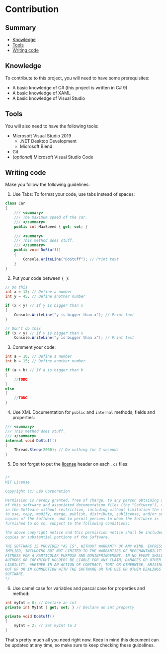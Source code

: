 # Contribution
## Summary
- [Knowledge](#knowledge)
- [Tools](#tools)
- [Writing code](#writing-code)
## Knowledge
To contribute to this project, you will need to have some prerequisites:

- A basic knowledge of C# (this project is written in C# 9)
- A basic knowledge of XAML
- A basic knowledge of Visual Studio

## Tools
You will also need to have the following tools:

- Microsoft Visual Studio 2019
  - .NET Desktop Development
  - Microsoft Blend
- Git
- (*optional*) Microsoft Visual Studio Code

## Writing code
Make you follow the following guidelines:

1) Use Tabs: To format your code, use tabs instead of spaces:
~~~ cs
class Car
{
    /// <summary>
    /// The maximum speed of the car.
    /// </summary>
    public int MaxSpeed { get; set; }
    
    /// <summary>
    /// This method does stuff.
    /// </summary>
    public void DoStuff()
    {
        Console.WriteLine("DoStuff"); // Print text
    }
}
~~~
2) Put your code between `{ }`:
~~~ cs
// Do this
int x = 12; // Define a number
int y = 45; // Define another number

if (x < y) // If y is bigger than x
{
    Console.WriteLine("y is bigger than x"); // Print text
}

// Don't do this
if (x < y) // If y is bigger than x
    Console.WriteLine("y is bigger than x"); // Print text
~~~
3) Comment your code:
~~~ cs
int a = 10; // Define a number
int b = 15; // Define another number

if (a > b) // If a is bigger than b
{
    //TODO
}
else
{
    //TODO
}
~~~
4) Use XML Documentation for ``public`` and ``internal`` methods, fields and properties:
~~~ cs
/// <summary>
/// This method does stuff.
/// </summary>
internal void DoStuff()
{
    Thread.Sleep(2000); // Do nothing for 2 seconds
}
~~~
5) Do not forget to put the [license](https://github.com/Leo-Corporation/Gavilya/blob/master/LICENSE) header on each `.cs` files:
~~~ cs

/*
MIT License

Copyright (c) Léo Corporation

Permission is hereby granted, free of charge, to any person obtaining a copy
of this software and associated documentation files (the "Software"), to deal
in the Software without restriction, including without limitation the rights
to use, copy, modify, merge, publish, distribute, sublicense, and/or sell
copies of the Software, and to permit persons to whom the Software is
furnished to do so, subject to the following conditions:

The above copyright notice and this permission notice shall be included in all
copies or substantial portions of the Software.

THE SOFTWARE IS PROVIDED "AS IS", WITHOUT WARRANTY OF ANY KIND, EXPRESS OR
IMPLIED, INCLUDING BUT NOT LIMITED TO THE WARRANTIES OF MERCHANTABILITY,
FITNESS FOR A PARTICULAR PURPOSE AND NONINFRINGEMENT. IN NO EVENT SHALL THE
AUTHORS OR COPYRIGHT HOLDERS BE LIABLE FOR ANY CLAIM, DAMAGES OR OTHER
LIABILITY, WHETHER IN AN ACTION OF CONTRACT, TORT OR OTHERWISE, ARISING FROM,
OUT OF OR IN CONNECTION WITH THE SOFTWARE OR THE USE OR OTHER DEALINGS IN THE
SOFTWARE. 
*/
~~~
6) Use camel case for variables and pascal case for properties and method:
~~~ cs
int myInt = 0; // Declare an int
private int MyInt { get; set; } // Declare an int property

private void DoStuff()
{
    myInt = 2; // Set myInt to 2
}
~~~
That's pretty much all you need right now. Keep in mind this document can be updated at any time, so make sure to keep checking these guidelines.
